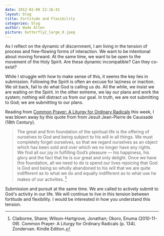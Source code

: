 ```yaml
---
date: 2012-02-08 22:16:41
layout: blog
title: Fortitude and Flexibility
categories: blog
author: Wade Allen
picture: butterfly2_large_0.jpeg
---
```


As I reflect on the dynamic of discernment, I am living in the tension of process and free-flowing forms of interaction. We want to be intentional about moving forward. At the same time, we want to be open to the movement of the Holy Spirit. Are these dynamic incompatible? Can they co-exist?<!-- more -->

While I struggle with how to make sense of this, it seems the key lies in submission. Following the Spirit is often an excuse for laziness or inaction. We sit back, fail to do what God is calling us do. All the while, we insist we are waiting on the Spirit. In the other extreme, we lay our plans and work the system; nothing will distract us from our goal. In truth, we are not submitting to God; we are submitting to our plans. 

Reading from [Common Prayer: A Liturgy for Ordinary Radicals](http://www.amazon.com/Common-Prayer-Ordinary-Radicals-ebook/dp/B003V4B574/ref=kinw_dp_ke?ie=UTF8&m;=AG56TWVU5XWC2) this week, I was blown away by this quote from from Jesuit Jean-Pierre de Caussade (18th Century).

>The great and firm foundation of the spiritual life is the offering of ourselves to God and being subject to his will in all things. We must completely forget ourselves, so that we regard ourselves as an object which has been sold and over which we no longer have any rights. We find all our joy in fulfilling God’s pleasure — his happiness, his glory and the fact that he is our great and only delight. Once we have this foundation, all we need to do is spend our lives rejoicing that God is God and being so wholly abandoned to his will that we are quite indifferent as to what we do and equally indifferent as to what use he makes of our activities. [^fn1]

Submission and pursuit at the same time. We are called to actively submit to God's activity in our life. We will continue to live in this tension between fortitude and flexibility. I would be interested in how you understand this tension. 

[^fn1]: Claiborne, Shane; Wilson-Hartgrove, Jonathan; Okoro, Enuma (2010-11-09). Common Prayer: A Liturgy for Ordinary Radicals (p. 134). Zondervan. Kindle Edition.

